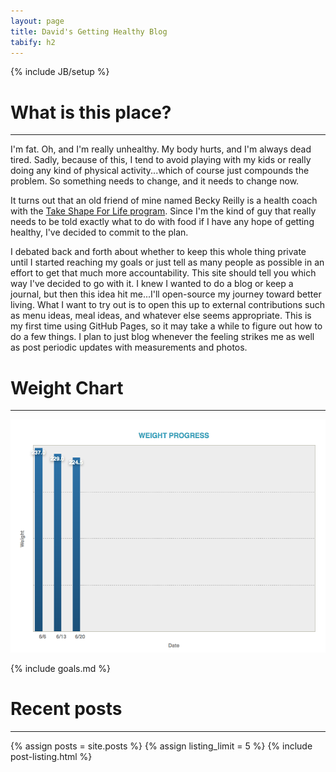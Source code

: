 ```yaml
---
layout: page
title: David's Getting Healthy Blog
tabify: h2
---
```

{% include JB/setup %}


# What is this place?
---

I'm fat. Oh, and I'm really unhealthy. My body hurts, and I'm always dead tired. Sadly, because of this, I tend to avoid playing with my kids or really doing any kind of physical activity...which of course just compounds the problem. So something needs to change, and it needs to change now.

It turns out that an old friend of mine named Becky Reilly is a health coach with the [Take Shape For Life program](http://beckyreilly.tsfl.com/). Since I'm the kind of guy that really needs to be told exactly what to do with food if I have any hope of getting healthy, I've decided to commit to the plan.

I debated back and forth about whether to keep this whole thing private until I started reaching my goals or just tell as many people as possible in an effort to get that much more accountability. This site should tell you which way I've decided to go with it. I knew I wanted to do a blog or keep a journal, but then this idea hit me...I'll open-source my journey toward better living. What I want to try out is to open this up to external contributions such as menu ideas, meal ideas, and whatever else seems appropriate. This is my first time using GitHub Pages, so it may take a while to figure out how to do a few things. I plan to just blog whenever the feeling strikes me as well as post periodic updates with measurements and photos.

# Weight Chart
---

![Weight Chart](images/WeightChart.png)

{% include goals.md %}

# Recent posts
---

{% assign posts = site.posts %}
{% assign listing_limit = 5 %}
{% include post-listing.html %}


